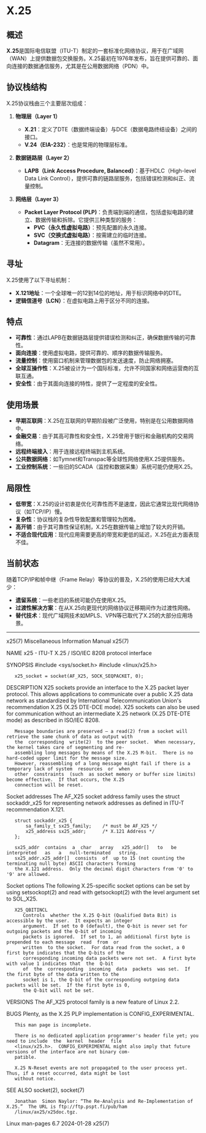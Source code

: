 # X.25

## 概述

**X.25**是国际电信联盟（ITU-T）制定的一套标准化网络协议，用于在广域网（WAN）上提供数据包交换服务。X.25最初在1976年发布，旨在提供可靠的、面向连接的数据通信服务，尤其是在公用数据网络（PDN）中。

## 协议栈结构

X.25协议栈由三个主要层次组成：

1. **物理层（Layer 1）**
   - **X.21**：定义了DTE（数据终端设备）与DCE（数据电路终结设备）之间的接口。
   - **V.24（EIA-232）**：也是常用的物理层标准。

2. **数据链路层（Layer 2）**
   - **LAPB（Link Access Procedure, Balanced）**：基于HDLC（High-level Data Link Control），提供可靠的链路层服务，包括错误检测和纠正、流量控制。

3. **网络层（Layer 3）**
   - **Packet Layer Protocol (PLP)**：负责端到端的通信，包括虚拟电路的建立、数据传输和拆除。它提供三种类型的服务：
     - **PVC（永久性虚拟电路）**：预先配置的永久连接。
     - **SVC（交换式虚拟电路）**：按需建立的临时连接。
     - **Datagram**：无连接的数据传输（虽然不常用）。

## 寻址

X.25使用了以下寻址机制：

- **X.121地址**：一个全球唯一的12到14位的地址，用于标识网络中的DTE。
- **逻辑信道号（LCN）**：在虚拟电路上用于区分不同的连接。

## 特点

- **可靠性**：通过LAPB在数据链路层提供错误检测和纠正，确保数据传输的可靠性。
- **面向连接**：使用虚拟电路，提供可靠的、顺序的数据传输服务。
- **流量控制**：使用窗口机制来管理数据包的发送速度，防止网络拥塞。
- **全球互操作性**：X.25被设计为一个国际标准，允许不同国家和网络运营商的互联互通。
- **安全性**：由于其面向连接的特性，提供了一定程度的安全性。

## 使用场景

- **早期互联网**：X.25在互联网的早期阶段被广泛使用，特别是在公用数据网络中。
- **金融交易**：由于其高可靠性和安全性，X.25曾用于银行和金融机构的交易网络。
- **远程终端接入**：用于连接远程终端到主机系统。
- **公共数据网络**：如Tymnet和Transpac等全球性网络使用X.25提供服务。
- **工业控制系统**：一些旧的SCADA（监控和数据采集）系统可能仍使用X.25。

## 局限性

- **低带宽**：X.25的设计初衷是优化可靠性而不是速度，因此它通常比现代网络协议（如TCP/IP）慢。
- **复杂性**：协议栈的复杂性导致配置和管理较为困难。
- **高开销**：由于其可靠性保证机制，X.25在数据传输上增加了较大的开销。
- **不适合现代应用**：现代应用需要更高的带宽和更低的延迟，X.25在此方面表现不佳。

## 当前状态

随着TCP/IP和帧中继（Frame Relay）等协议的普及，X.25的使用已经大大减少：

- **遗留系统**：一些老旧的系统可能仍在使用X.25。
- **过渡性解决方案**：在从X.25向更现代的网络协议迁移期间作为过渡性网络。
- **替代技术**：现代广域网技术如MPLS、VPN等已取代了X.25的大部分应用场景。

---

x25(7)					   Miscellaneous Information Manual				       x25(7)

NAME
       x25 - ITU-T X.25 / ISO/IEC 8208 protocol interface

SYNOPSIS
       #include <sys/socket.h>
       #include <linux/x25.h>

       x25_socket = socket(AF_X25, SOCK_SEQPACKET, 0);

DESCRIPTION
       X25  sockets  provide an interface to the X.25 packet layer protocol.  This allows applications to communicate
       over a public X.25 data network as standardized by International Telecommunication Union's recommendation X.25
       (X.25 DTE-DCE mode).  X25 sockets can also be used for communication  without  an  intermediate	X.25  network
       (X.25 DTE-DTE mode) as described in ISO/IEC 8208.

       Message boundaries are preserved — a read(2) from a socket will retrieve the same chunk of data as output with
       the  corresponding  write(2)  to the peer socket.  When necessary, the kernel takes care of segmenting and re‐
       assembling long messages by means of the X.25 M-bit.  There is no hard-coded upper limit for the message size.
       However, reassembling of a long message might fail if there is a temporary lack of system  resources  or	 when
       other  constraints  (such  as socket memory or buffer size limits) become effective.  If that occurs, the X.25
       connection will be reset.

   Socket addresses
       The AF_X25 socket address family uses the struct sockaddr_x25 for representing network addresses as defined in
       ITU-T recommendation X.121.

	   struct sockaddr_x25 {
	       sa_family_t sx25_family;	   /* must be AF_X25 */
	       x25_address sx25_addr;	   /* X.121 Address */
	   };

       sx25_addr  contains  a  char   array   x25_addr[]   to	be   interpreted   as	a   null-terminated   string.
       sx25_addr.x25_addr[]  consists  of  up to 15 (not counting the terminating null byte) ASCII characters forming
       the X.121 address.  Only the decimal digit characters from '0' to '9' are allowed.

   Socket options
       The following X.25-specific socket options can be set by using setsockopt(2) and read with getsockopt(2)	 with
       the level argument set to SOL_X25.

       X25_QBITINCL
	      Controls	whether the X.25 Q-bit (Qualified Data Bit) is accessible by the user.	It expects an integer
	      argument.	 If set to 0 (default), the Q-bit is never set for outgoing packets and the Q-bit of incoming
	      packets is ignored.  If set to 1, an additional first byte is prepended to each message  read  from  or
	      written  to the socket.  For data read from the socket, a 0 first byte indicates that the Q-bits of the
	      corresponding incoming data packets were not set.	 A first byte with value 1 indicates that  the	Q-bit
	      of  the  corresponding  incoming	data  packets  was set.	 If the first byte of the data written to the
	      socket is 1, the Q-bit of the corresponding outgoing data packets will be set.  If the first byte is 0,
	      the Q-bit will not be set.

VERSIONS
       The AF_X25 protocol family is a new feature of Linux 2.2.

BUGS
       Plenty, as the X.25 PLP implementation is CONFIG_EXPERIMENTAL.

       This man page is incomplete.

       There is no dedicated application programmer's header file yet; you need to include  the	 kernel	 header	 file
       <linux/x25.h>.  CONFIG_EXPERIMENTAL might also imply that future versions of the interface are not binary com‐
       patible.

       X.25 N-Reset events are not propagated to the user process yet.	Thus, if a reset occurred, data might be lost
       without notice.

SEE ALSO
       socket(2), socket(7)

       Jonathan	 Simon Naylor: “The Re-Analysis and Re-Implementation of X.25.”	 The URL is ftp://ftp.pspt.fi/pub/ham
       /linux/ax25/x25doc.tgz.

Linux man-pages 6.7				      2024-01-28					       x25(7)
